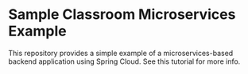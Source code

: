 # Sample Classroom Microservices Example

This repository provides a simple example of a microservices-based backend application using Spring Cloud. See this tutorial for more info.
